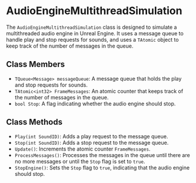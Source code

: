 # AudioEngineMultithreadSimulation

The `AudioEngineMultithreadSimulation` class is designed to simulate a multithreaded audio engine in Unreal Engine. It uses a message queue to handle play and stop requests for sounds, and uses a `TAtomic` object to keep track of the number of messages in the queue.

## Class Members

- `TQueue<Message> messageQueue`: A message queue that holds the play and stop requests for sounds.
- `TAtomic<int32> FrameMessages`: An atomic counter that keeps track of the number of messages in the queue.
- `bool Stop`: A flag indicating whether the audio engine should stop.

## Class Methods

- `Play(int SoundID)`: Adds a play request to the message queue.
- `Stop(int SoundID)`: Adds a stop request to the message queue.
- `Update()`: Increments the atomic counter `FrameMessages`.
- `ProcessMessages()`: Processes the messages in the queue until there are no more messages or until the `Stop` flag is set to `true`.
- `StopEngine()`: Sets the `Stop` flag to `true`, indicating that the audio engine should stop.